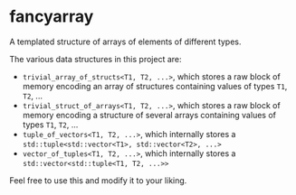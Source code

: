 # fancyarray
A templated structure of arrays of elements of different types.

The various data structures in this project are:
- `trivial_array_of_structs<T1, T2, ...>`, which stores a raw block of memory encoding an array of structures containing values of types `T1`, `T2`, ...
- `trivial_struct_of_arrays<T1, T2, ...>`, which stores a raw block of memory encoding a structure of several arrays containing values of types `T1`, `T2`, ...
- `tuple_of_vectors<T1, T2, ...>`, which internally stores a `std::tuple<std::vector<T1>, std::vector<T2>, ...>`
- `vector_of_tuples<T1, T2, ...>`, which internally stores a `std::vector<std::tuple<T1, T2, ...>>`

Feel free to use this and modify it to your liking.
